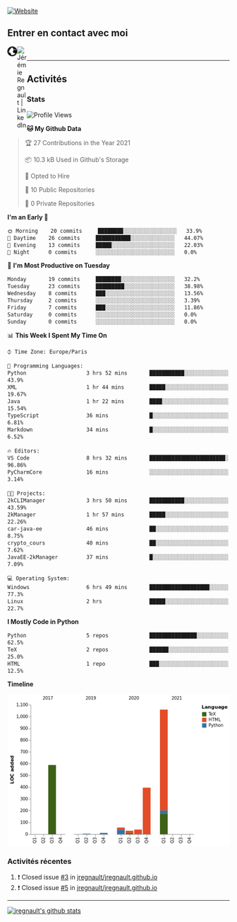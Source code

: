[![Website](https://img.shields.io/website?logo=globe&label=jregnault.github.io&style=for-the-badge&url=https://jregnault.github.io)](https://jregnault.github.io)

## Entrer en contact avec moi

[<img align="left" alt="codeSTACKr.com" width="22px" src="https://raw.githubusercontent.com/iconic/open-iconic/master/svg/globe.svg" />][website]
[<img align="left" alt="Jérémie Regnault | LinkedIn" width="22px" src="https://cdn.jsdelivr.net/npm/simple-icons@v3/icons/linkedin.svg" />][linkedin]

<br />

---

## Activités

### Stats
<!--START_SECTION:waka-->
![Profile Views](http://img.shields.io/badge/Profile%20Views-0-blue)

**🐱 My Github Data** 

> 🏆 27 Contributions in the Year 2021
 > 
> 📦 10.3 kB Used in Github's Storage 
 > 
> 💼 Opted to Hire
 > 
> 📜 10 Public Repositories 
 > 
> 🔑 0 Private Repositories  
 > 
**I'm an Early 🐤** 

```text
🌞 Morning    20 commits     ████████░░░░░░░░░░░░░░░░░   33.9% 
🌆 Daytime    26 commits     ███████████░░░░░░░░░░░░░░   44.07% 
🌃 Evening    13 commits     █████░░░░░░░░░░░░░░░░░░░░   22.03% 
🌙 Night      0 commits      ░░░░░░░░░░░░░░░░░░░░░░░░░   0.0%

```
📅 **I'm Most Productive on Tuesday** 

```text
Monday       19 commits     ████████░░░░░░░░░░░░░░░░░   32.2% 
Tuesday      23 commits     █████████░░░░░░░░░░░░░░░░   38.98% 
Wednesday    8 commits      ███░░░░░░░░░░░░░░░░░░░░░░   13.56% 
Thursday     2 commits      ░░░░░░░░░░░░░░░░░░░░░░░░░   3.39% 
Friday       7 commits      ███░░░░░░░░░░░░░░░░░░░░░░   11.86% 
Saturday     0 commits      ░░░░░░░░░░░░░░░░░░░░░░░░░   0.0% 
Sunday       0 commits      ░░░░░░░░░░░░░░░░░░░░░░░░░   0.0%

```


📊 **This Week I Spent My Time On** 

```text
⌚︎ Time Zone: Europe/Paris

💬 Programming Languages: 
Python                   3 hrs 52 mins       ███████████░░░░░░░░░░░░░░   43.9% 
XML                      1 hr 44 mins        █████░░░░░░░░░░░░░░░░░░░░   19.67% 
Java                     1 hr 22 mins        ████░░░░░░░░░░░░░░░░░░░░░   15.54% 
TypeScript               36 mins             █░░░░░░░░░░░░░░░░░░░░░░░░   6.81% 
Markdown                 34 mins             █░░░░░░░░░░░░░░░░░░░░░░░░   6.52%

🔥 Editors: 
VS Code                  8 hrs 32 mins       ████████████████████████░   96.86% 
PyCharmCore              16 mins             ░░░░░░░░░░░░░░░░░░░░░░░░░   3.14%

🐱‍💻 Projects: 
2kCLIManager             3 hrs 50 mins       ███████████░░░░░░░░░░░░░░   43.59% 
2kManager                1 hr 57 mins        █████░░░░░░░░░░░░░░░░░░░░   22.26% 
car-java-ee              46 mins             ██░░░░░░░░░░░░░░░░░░░░░░░   8.75% 
crypto_cours             40 mins             ██░░░░░░░░░░░░░░░░░░░░░░░   7.62% 
JavaEE-2kManager         37 mins             █░░░░░░░░░░░░░░░░░░░░░░░░   7.09%

💻 Operating System: 
Windows                  6 hrs 49 mins       ███████████████████░░░░░░   77.3% 
Linux                    2 hrs               █████░░░░░░░░░░░░░░░░░░░░   22.7%

```

**I Mostly Code in Python** 

```text
Python                   5 repos             ███████████████░░░░░░░░░░   62.5% 
TeX                      2 repos             ██████░░░░░░░░░░░░░░░░░░░   25.0% 
HTML                     1 repo              ███░░░░░░░░░░░░░░░░░░░░░░   12.5%

```


**Timeline**

![Chart not found](https://raw.githubusercontent.com/jregnault/jregnault/master/charts/bar_graph.png) 


<!--END_SECTION:waka-->

### Activités récentes
<!--START_SECTION:activity-->
1. ❗️ Closed issue [#3](https://github.com/jregnault/jregnault.github.io/issues/3) in [jregnault/jregnault.github.io](https://github.com/jregnault/jregnault.github.io)
2. ❗️ Closed issue [#5](https://github.com/jregnault/jregnault.github.io/issues/5) in [jregnault/jregnault.github.io](https://github.com/jregnault/jregnault.github.io)
<!--END_SECTION:activity-->

---

[![jregnault's github stats](https://github-readme-stats.jregnault.vercel.app/api?username=jregnault&show_icons=true)](https://github.com/jregnault/github-readme-stats)

[website]: jregnault.github.io
[linkedin]: https://www.linkedin.com/in/j%C3%A9r%C3%A9mie-regnault-4a30b2138/
